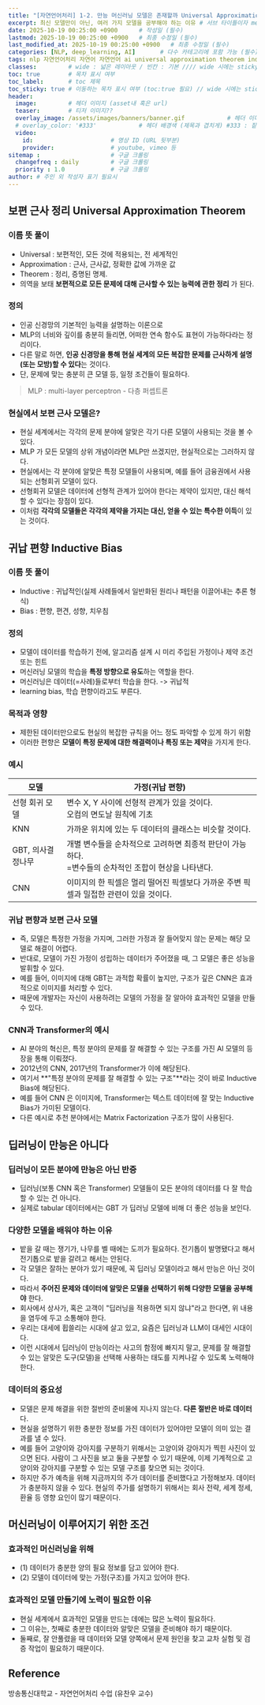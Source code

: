 ```yaml
---
title: "[자연언어처리] 1-2. 만능 머신러닝 모델은 존재할까 Universal Approximation Theorem" # 제목 (필수)
excerpt: 최신 모델만이 아닌, 여러 가지 모델을 공부해야 하는 이유 # 서브 타이틀이자 meta description (필수)
date: 2025-10-19 00:25:00 +0900      # 작성일 (필수)
lastmod: 2025-10-19 00:25:00 +0900   # 최종 수정일 (필수)
last_modified_at: 2025-10-19 00:25:00 +0900   # 최종 수정일 (필수)
categories: [NLP, deep_learning, AI]       # 다수 카테고리에 포함 가능 (필수)
tags: nlp 자연언어처리 자연어 자연언어 ai universal approximation theorem inductive learning bias 만능 머신러닝 모델 machinelearning machine learning 귀납편향 학습편향                       # 태그 복수개 가능 (필수)
classes:         # wide : 넓은 레이아웃 / 빈칸 : 기본 //// wide 시에는 sticky toc 불가
toc: true        # 목차 표시 여부
toc_label:       # toc 제목
toc_sticky: true # 이동하는 목차 표시 여부 (toc:true 필요) // wide 시에는 sticky toc 불가
header: 
  image:         # 헤더 이미지 (asset내 혹은 url)
  teaser:        # 티저 이미지??
  overlay_image: /assets/images/banners/banner.gif            # 헤더 이미지 (제목과 겹치게)
  # overlay_color: '#333'            # 헤더 배경색 (제목과 겹치게) #333 : 짙은 회색 (필수)
  video:
    id:                      # 영상 ID (URL 뒷부분)
    provider:                # youtube, vimeo 등
sitemap :                    # 구글 크롤링
  changefreq : daily         # 구글 크롤링
  priority : 1.0             # 구글 크롤링
author: # 주인 외 작성자 표기 필요시
---
```

<!--postNo: 20251019_001-->  

## 보편 근사 정리 Universal Approximation Theorem  

### 이름 뜻 풀이  

- Universal : 보편적인, 모든 것에 적용되는, 전 세계적인  
- Approximation : 근사, 근사값, 정확한 값에 가까운 값  
- Theorem : 정리, 증명된 명제.  
- 의역을 보태 **보편적으로 모든 문제에 대해 근사할 수 있는 능력에 관한 정리** 가 된다.  

### 정의  

- 인공 신경망의 기본적인 능력을 설명하는 이론으로  
- MLP의 너비와 깊이를 충분히 들리면, 어떠한 연속 함수도 표현이 가능하다라는 정리이다.  
- 다른 말로 하면, **인공 신경망을 통해 현실 세계의 모든 복잡한 문제를 근사하게 설명(또는 모방)할 수 있다**는 것이다.  
- 단, 문제에 맞는 충분히 큰 모델 등, 일정 조건들이 필요하다.  

> MLP : multi-layer perceptron - 다층 퍼셉트론  

### 현실에서 보편 근사 모델은?  

- 현실 세계에서는 각각의 문제 분야에 알맞은 각기 다른 모델이 사용되는 것을 볼 수 있다.  
- MLP 가 모든 모델의 상위 개념이라면 MLP만 쓰겠지만, 현실적으로는 그러하지 않다.  
- 현실에서는 각 분야에 알맞은 특정 모델들이 사용되며, 예를 들어 금융권에서 사용되는 선형회귀 모델이 있다.  
- 선형회귀 모델은 데이터에 선형적 관계가 있어야 한다는 제약이 있지만, 대신 해석할 수 있다는 장점이 있다.  
- 이처럼 **각각의 모델들은 각각의 제약을 가지는 대신, 얻을 수 있는 특수한 이득**이 있는 것이다.  


## 귀납 편향 Inductive Bias  

### 이름 뜻 풀이  

- Inductive : 귀납적인(실제 사례들에서 일반화된 원리나 패턴을 이끌어내는 추론 형식)  
- Bias : 편향, 편견, 성향, 치우침  

### 정의  

- 모델이 데이터를 학습하기 전에, 알고리즘 설계 시 미리 주입된 가정이나 제약 조건 또는 힌트  
- 머신러닝 모델의 학습을 **특정 방향으로 유도**하는 역할을 한다.  
- 머신러닝은 데이터(=사례)들로부터 학습을 한다. -> 귀납적  
- learning bias, 학습 편향이라고도 부른다.  

### 목적과 영향  

- 제한된 데이터만으로도 현실의 복잡한 규칙을 어느 정도 파악할 수 있게 하기 위함  
- 이러한 편향은 **모델이 특정 문제에 대한 해결력이나 특징 또는 제약**을 가지게 한다.  

### 예시  

|모델|가정(귀납 편향)|
|---|---|
|선형 회귀 모델|변수 X, Y 사이에 선형적 관계가 있을 것이다.<br>오컴의 면도날 원칙에 기초|
|KNN|가까운 위치에 있는 두 데이터의 클래스는 비슷할 것이다.|
|GBT, 의사결정나무|개별 변수들을 순차적으로 고려하면 최종적 판단이 가능하다.<br>=변수들의 순차적인 조합이 현상을 나타낸다.|
|CNN|이미지의 한 픽셀은 멀리 떨어진 픽셀보다 가까운 주변 픽셀과 밀접한 관련이 있을 것이다.|

### 귀납 편향과 보편 근사 모델  

- 즉, 모델은 특정한 가정을 가지며, 그러한 가정과 잘 들어맞지 않는 문제는 해당 모델로 해결이 어렵다.  
- 반대로, 모델이 가진 가정이 성립하는 데이터가 주어졌을 때, 그 모델은 좋은 성능을 발휘할 수 있다.  
- 예를 들어, 이미지에 대해 GBT는 과적합 확률이 높지만, 구조가 깊은 CNN은 효과적으로 이미지를 처리할 수 있다.  
- 때문에 개발자는 자신이 사용하려는 모델의 가정을 잘 알아야 효과적인 모델을 만들 수 있다.    

### CNN과 Transformer의 예시  

- AI 분야의 혁신은, 특정 분야의 문제를 잘 해결할 수 있는 구조를 가진 AI 모델의 등장을 통해 이뤄졌다.  
- 2012년의 CNN, 2017년의 Transformer가 이에 해당된다.  
- 여기서 **"특정 분야의 문제를 잘 해결할 수 있는 구조"**라는 것이 바로 Inductive Bias에 해당된다.  
- 예를 들어 CNN 은 이미지에, Transformer는 텍스트 데이터에 잘 맞는 Inductive Bias가 가미된 모델이다.  
- 다른 예시로 추천 분야에서는 Matrix Factorization 구조가 많이 사용된다.  


## 딥러닝이 만능은 아니다  

### 딥러닝이 모든 분야에 만능은 아닌 반증  

- 딥러닝(보통 CNN 혹은 Transformer) 모델들이 모든 분야의 데이터를 다 잘 학습할 수 있는 건 아니다.  
- 실제로 tabular 데이터에서는 GBT 가 딥러닝 모델에 비해 더 좋은 성능을 보인다.  

### 다양한 모델을 배워야 하는 이유  

- 밭을 갈 때는 쟁기가, 나무를 벨 때에는 도끼가 필요하다. 전기톱이 발명됐다고 해서 전기톱으로 밭을 갈려고 해서는 안된다.  
- 각 모델은 잘하는 분야가 있기 때문에, 꼭 딥러닝 모델이라고 해서 만능은 아닌 것이다.  
- 따라서 **주어진 문제와 데이터에 알맞은 모델을 선택하기 위해 다양한 모델을 공부해야** 한다.  
- 회사에서 상사가, 혹은 고객이 "딥러닝을 적용하면 되지 않냐"라고 한다면, 위 내용을 염두에 두고 소통해야 한다.  
- 우리는 대세에 휩쓸리는 시대에 살고 있고, 요즘은 딥러닝과 LLM이 대세인 시대이다.  
- 이런 시대에서 딥러닝이 만능이라는 사고의 함정에 빠지지 말고, 문제를 잘 해결할 수 있는 알맞은 도구(모델)을 선택해 사용하는 태도를 지켜나갈 수 있도록 노력해야 한다.  

### 데이터의 중요성  

- 모델은 문제 해결을 위한 절반의 준비물에 지나지 않는다. **다른 절반은 바로 데이터**다.  
- 현실을 설명하기 위한 충분한 정보를 가진 데이터가 있어야만 모델이 의미 있는 결과를 낼 수 있다.  
- 예를 들어 고양이와 강아지를 구분하기 위해서는 고양이와 강아지가 찍힌 사진이 있으면 된다. 사람이 그 사진을 보고 둘을 구분할 수 있기 때문에, 이제 기계적으로 고양이와 강아지를 구분할 수 있는 모델 구조를 찾으면 되는 것이다.  
- 하지만 주가 예측을 위해 지금까지의 주가 데이터를 준비했다고 가정해보자. 데이터가 충분하지 않을 수 있다. 현실의 주가를 설명하기 위해서는 회사 전략, 세계 정세, 환율 등 영향 요인이 많기 때문이다.  

## 머신러닝이 이루어지기 위한 조건  

### 효과적인 머신러닝을 위해  

- (1) 데이터가 충분한 양의 필요 정보를 담고 있어야 한다.  
- (2) 모델이 데이터에 맞는 가정(구조)를 가지고 있어야 한다.  

### 효과적인 모델 만들기에 노력이 필요한 이유  

- 현실 세계에서 효과적인 모델을 만드는 데에는 많은 노력이 필요하다.  
- 그 이유는, 첫째로 충분한 데이터와 알맞은 모델을 준비해야 하기 때문이다.  
- 둘째로, 잘 안풀렸을 때 데이터와 모델 양쪽에서 문제 원인을 찾고 교차 실험 및 검증 작업이 필요하기 때문이다.  


## Reference  

방송통신대학교 - 자연언어처리 수업 (유찬우 교수)  

